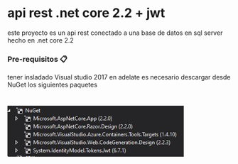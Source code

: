 # api rest .net core 2.2 + jwt 
este proyecto es un api rest conectado a una base de datos en sql server hecho en .net core 2.2

### Pre-requisitos 📋

tener insladado Visual studio 2017 en adelate 
es necesario descargar desde NuGet los siguientes paquetes
#

[![solarized dualmode](https://github.com/marlonportillo/apiteste/raw/master/assets/nuget.JPG)](#features)
